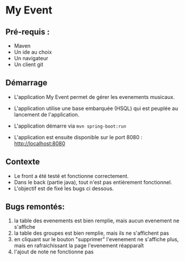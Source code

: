 # My Event

## Pré-requis : 
    
* Maven
* Un ide au choix
* Un navigateur
* Un client git

## Démarrage 

* L'application My Event permet de gérer les evenements musicaux.

* L'application utilise une base embarquée (HSQL) qui est peuplée au lancement de l'application.

* L'application démarre via ```mvn spring-boot:run```

* L'application est ensuite disponible sur le port 8080 : <http://localhost:8080>

## Contexte

* Le front a été testé et fonctionne correctement. 
* Dans le back (partie java), tout n'est pas entièrement fonctionnel. 
* L'objectif est de fixé les bugs ci dessous.

## Bugs remontés:

1. la table des evenements est bien remplie, mais aucun evenement ne s'affiche 
2. la table des groupes est bien remplie, mais ils ne s'affichent pas
3. en cliquant sur le bouton "supprimer" l'evenement ne s'affiche plus, mais en rafraichissant la page l'evenement réapparaît
4. l'ajout de note ne fonctionne pas
